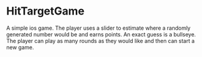 # HitTargetGame
A simple ios game. 
The player uses a slider to estimate where a randomly generated number would be and earns points. 
An exact guess is a bullseye.
The player can play as many rounds as they would like and then can start a new game.
